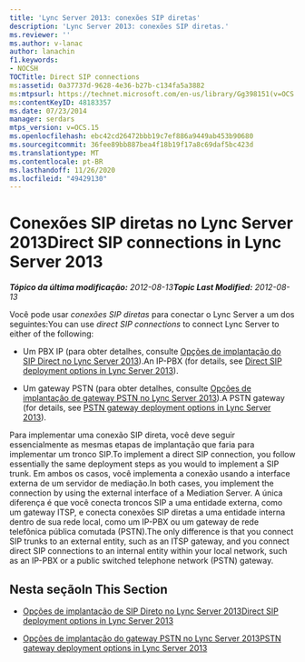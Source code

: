```yaml
---
title: 'Lync Server 2013: conexões SIP diretas'
description: 'Lync Server 2013: conexões SIP diretas.'
ms.reviewer: ''
ms.author: v-lanac
author: lanachin
f1.keywords:
- NOCSH
TOCTitle: Direct SIP connections
ms:assetid: 0a37737d-9628-4e36-b27b-c134fa5a3882
ms:mtpsurl: https://technet.microsoft.com/en-us/library/Gg398151(v=OCS.15)
ms:contentKeyID: 48183357
ms.date: 07/23/2014
manager: serdars
mtps_version: v=OCS.15
ms.openlocfilehash: ebc42cd26472bbb19c7ef886a9449ab453b90680
ms.sourcegitcommit: 36fee89bb887bea4f18b19f17a8c69daf5bc423d
ms.translationtype: MT
ms.contentlocale: pt-BR
ms.lasthandoff: 11/26/2020
ms.locfileid: "49429130"
---
```

# <a name="direct-sip-connections-in-lync-server-2013"></a><span data-ttu-id="8f3bd-103">Conexões SIP diretas no Lync Server 2013</span><span class="sxs-lookup"><span data-stu-id="8f3bd-103">Direct SIP connections in Lync Server 2013</span></span>

<div data-xmlns="http://www.w3.org/1999/xhtml">

<div class="topic" data-xmlns="http://www.w3.org/1999/xhtml" data-msxsl="urn:schemas-microsoft-com:xslt" data-cs="https://msdn.microsoft.com/">

<div data-asp="https://msdn2.microsoft.com/asp">



</div>

<div id="mainSection">

<div id="mainBody"><span data-ttu-id="8f3bd-104">

<span> </span></span><span class="sxs-lookup"><span data-stu-id="8f3bd-104">

<span> </span></span></span>

<span data-ttu-id="8f3bd-105">_**Tópico da última modificação:** 2012-08-13_</span><span class="sxs-lookup"><span data-stu-id="8f3bd-105">_**Topic Last Modified:** 2012-08-13_</span></span>

<span data-ttu-id="8f3bd-106">Você pode usar *conexões SIP diretas* para conectar o Lync Server a um dos seguintes:</span><span class="sxs-lookup"><span data-stu-id="8f3bd-106">You can use *direct SIP connections* to connect Lync Server to either of the following:</span></span>

  - <span data-ttu-id="8f3bd-107">Um PBX IP (para obter detalhes, consulte [Opções de implantação do SIP Direct no Lync Server 2013](lync-server-2013-direct-sip-deployment-options.md)).</span><span class="sxs-lookup"><span data-stu-id="8f3bd-107">An IP-PBX (for details, see [Direct SIP deployment options in Lync Server 2013](lync-server-2013-direct-sip-deployment-options.md)).</span></span>

  - <span data-ttu-id="8f3bd-108">Um gateway PSTN (para obter detalhes, consulte [Opções de implantação de gateway PSTN no Lync Server 2013](lync-server-2013-pstn-gateway-deployment-options.md)).</span><span class="sxs-lookup"><span data-stu-id="8f3bd-108">A PSTN gateway (for details, see [PSTN gateway deployment options in Lync Server 2013](lync-server-2013-pstn-gateway-deployment-options.md)).</span></span>

<span data-ttu-id="8f3bd-109">Para implementar uma conexão SIP direta, você deve seguir essencialmente as mesmas etapas de implantação que faria para implementar um tronco SIP.</span><span class="sxs-lookup"><span data-stu-id="8f3bd-109">To implement a direct SIP connection, you follow essentially the same deployment steps as you would to implement a SIP trunk.</span></span> <span data-ttu-id="8f3bd-110">Em ambos os casos, você implementa a conexão usando a interface externa de um servidor de mediação.</span><span class="sxs-lookup"><span data-stu-id="8f3bd-110">In both cases, you implement the connection by using the external interface of a Mediation Server.</span></span> <span data-ttu-id="8f3bd-111">A única diferença é que você conecta troncos SIP a uma entidade externa, como um gateway ITSP, e conecta conexões SIP diretas a uma entidade interna dentro de sua rede local, como um IP-PBX ou um gateway de rede telefônica pública comutada (PSTN).</span><span class="sxs-lookup"><span data-stu-id="8f3bd-111">The only difference is that you connect SIP trunks to an external entity, such as an ITSP gateway, and you connect direct SIP connections to an internal entity within your local network, such as an IP-PBX or a public switched telephone network (PSTN) gateway.</span></span>

<div>

## <a name="in-this-section"></a><span data-ttu-id="8f3bd-112">Nesta seção</span><span class="sxs-lookup"><span data-stu-id="8f3bd-112">In This Section</span></span>

  - [<span data-ttu-id="8f3bd-113">Opções de implantação de SIP Direto no Lync Server 2013</span><span class="sxs-lookup"><span data-stu-id="8f3bd-113">Direct SIP deployment options in Lync Server 2013</span></span>](lync-server-2013-direct-sip-deployment-options.md)

  - [<span data-ttu-id="8f3bd-114">Opções de implantação do gateway PSTN no Lync Server 2013</span><span class="sxs-lookup"><span data-stu-id="8f3bd-114">PSTN gateway deployment options in Lync Server 2013</span></span>](lync-server-2013-pstn-gateway-deployment-options.md)

<span data-ttu-id="8f3bd-115"></div>

</div>

<span> </span>

</div>

</div>

</span><span class="sxs-lookup"><span data-stu-id="8f3bd-115"></div>

</div>

<span> </span>

</div>

</div>

</span></span></div>

